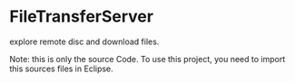 # FileTransferServer
explore remote disc and download files.

Note: this is only the source Code. To use this project, you need to import this sources files in Eclipse.
